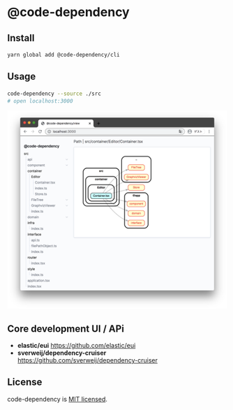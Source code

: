 # @code-dependency

## Install

```bash
yarn global add @code-dependency/cli
```

## Usage

```bash
code-dependency --source ./src
# open localhost:3000
```

![code dependency usage image](./docs/code-dependency-image.png)

## Core development UI / APi

- **elastic/eui** https://github.com/elastic/eui
- **sverweij/dependency-cruiser** https://github.com/sverweij/dependency-cruiser

## License

code-dependency is [MIT licensed](https://github.com/Himenon/code-dependency/blob/master/LICENSE).
